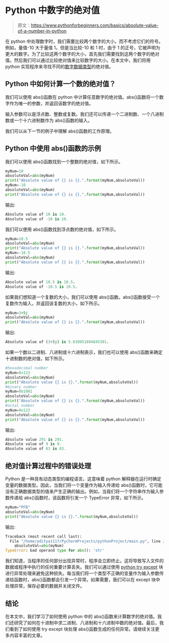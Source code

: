# Python 中数字的绝对值

> 原文：<https://www.pythonforbeginners.com/basics/absolute-value-of-a-number-in-python>

在 python 中处理数字时，我们需要比较两个数字的大小，而不考虑它们的符号。例如，量值-10 大于量值 1。但是当比较-10 和 1 时，由于 1 的正号，它被声明为更大的数字。为了比较这两个数字的大小，首先我们需要找到这两个数字的绝对值。然后我们可以通过比较绝对值来比较数字的大小。在本文中，我们将用 python 实现程序来寻找不同的[数字数据类型](https://www.pythonforbeginners.com/basics/numeric-types-python)的绝对值。

## Python 中如何计算一个数的绝对值？

我们可以使用 abs()函数在 python 中计算任意数字的绝对值。abs()函数将一个数字作为唯一的参数，并返回该数字的绝对值。

输入参数可以是浮点数、整数或复数。我们还可以传递一个二进制数、一个八进制数或一个十六进制数作为 abs()函数的输入。

我们可以从下一节的例子中理解 abs()函数的工作原理。

## Python 中使用 abs()函数的示例

我们可以使用 abs()函数找到一个整数的绝对值，如下所示。

```py
myNum=10
absoluteVal=abs(myNum)
print("Absolute value of {} is {}.".format(myNum,absoluteVal))
myNum=-10
absoluteVal=abs(myNum)
print("Absolute value of {} is {}.".format(myNum,absoluteVal))
```

输出:

```py
Absolute value of 10 is 10.
Absolute value of -10 is 10.
```

我们可以使用 abs()函数找到浮点数的绝对值，如下所示。

```py
myNum=10.5
absoluteVal=abs(myNum)
print("Absolute value of {} is {}.".format(myNum,absoluteVal))
myNum=-10.5
absoluteVal=abs(myNum)
print("Absolute value of {} is {}.".format(myNum,absoluteVal))
```

输出:

```py
Absolute value of 10.5 is 10.5.
Absolute value of -10.5 is 10.5.
```

如果我们想知道一个复数的大小，我们可以使用 abs()函数。abs()函数接受一个复数作为输入，并返回该复数的大小，如下所示。

```py
myNum=3+5j
absoluteVal=abs(myNum)
print("Absolute value of {} is {}.".format(myNum,absoluteVal))
```

输出:

```py
Absolute value of (3+5j) is 5.830951894845301.
```

如果一个数以二进制、八进制或十六进制表示，我们也可以使用 abs()函数来确定十进制数的绝对值，如下所示。

```py
#hexadecimal number
myNum=0x123
absoluteVal=abs(myNum)
print("Absolute value {} is {}.".format(myNum,absoluteVal))
#binary number
myNum=0b1001
absoluteVal=abs(myNum)
print("Absolute value of {} is {}.".format(myNum,absoluteVal))
#octal number
myNum=0o123
absoluteVal=abs(myNum)
print("Absolute value of {} is {}.".format(myNum,absoluteVal))
```

输出:

```py
Absolute value 291 is 291.
Absolute value of 9 is 9.
Absolute value of 83 is 83.
```

## 绝对值计算过程中的错误处理

Python 是一种具有动态类型的编程语言。这意味着 python 解释器在运行时确定变量的数据类型。因此，当我们将一个变量作为输入传递给 abs()函数时，它可能没有正确数据类型的值来产生正确的输出。例如，当我们将一个字符串作为输入参数传递给 abs()函数时，该函数将引发一个 TypeError 异常，如下所示。

```py
myNum="PFB"
absoluteVal=abs(myNum)
print("Absolute value {} is {}.".format(myNum,absoluteVal))
```

输出:

```py
Traceback (most recent call last):
  File "/home/aditya1117/PycharmProjects/pythonProject/main.py", line 2, in <module>
    absoluteVal=abs(myNum)
TypeError: bad operand type for abs(): 'str'
```

我们知道，当程序的任何部分出现异常时，程序会立即终止。这将导致写入文件的数据或程序中执行的任何重要计算丢失。我们可以通过使用 [python try except](https://www.pythonforbeginners.com/error-handling/python-try-and-except) 块进行异常处理来避免这种损失。每当我们将一个类型不正确的变量作为输入参数传递给函数时，abs()函数都会引发一个异常。如果需要，我们可以在 except 块中处理异常，保存必要的数据并关闭文件。

## 结论

在本文中，我们学习了如何使用 python 中的 abs()函数来计算数字的绝对值。我们还研究了如何在十进制中求二进制、八进制和十六进制中数的绝对值。最后，我们看到了如何使用 try except 块处理 abs()函数生成的任何异常。请继续关注更多内容丰富的文章。